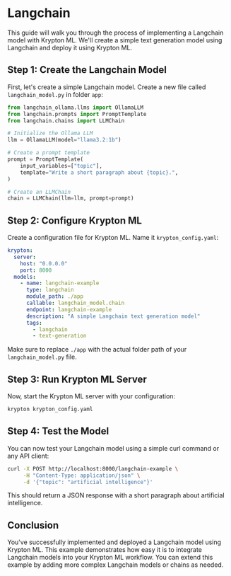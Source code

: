 # Langchain

This guide will walk you through the process of implementing a Langchain model with Krypton ML. We'll create a simple text generation model using Langchain and deploy it using Krypton ML.

## Step 1: Create the Langchain Model

First, let's create a simple Langchain model. Create a new file called `langchain_model.py` in folder `app`:

```python
from langchain_ollama.llms import OllamaLLM
from langchain.prompts import PromptTemplate
from langchain.chains import LLMChain

# Initialize the Ollama LLM
llm = OllamaLLM(model="llama3.2:1b")

# Create a prompt template
prompt = PromptTemplate(
    input_variables=["topic"],
    template="Write a short paragraph about {topic}.",
)

# Create an LLMChain
chain = LLMChain(llm=llm, prompt=prompt)
```

## Step 2: Configure Krypton ML

Create a configuration file for Krypton ML. Name it `krypton_config.yaml`:

```yaml
krypton:
  server:
    host: "0.0.0.0"
    port: 8000
  models:
    - name: langchain-example
      type: langchain
      module_path: ./app
      callable: langchain_model.chain
      endpoint: langchain-example
      description: "A simple Langchain text generation model"
      tags:
        - langchain
        - text-generation
```

Make sure to replace `./app` with the actual folder path of your `langchain_model.py` file.

## Step 3: Run Krypton ML Server

Now, start the Krypton ML server with your configuration:

```bash
krypton krypton_config.yaml
```

## Step 4: Test the Model

You can now test your Langchain model using a simple curl command or any API client:

```bash
curl -X POST http://localhost:8000/langchain-example \
     -H "Content-Type: application/json" \
     -d '{"topic": "artificial intelligence"}'
```

This should return a JSON response with a short paragraph about artificial intelligence.

## Conclusion

You've successfully implemented and deployed a Langchain model using Krypton ML. This example demonstrates how easy it is to integrate Langchain models into your Krypton ML workflow. You can extend this example by adding more complex Langchain models or chains as needed.